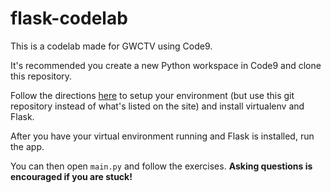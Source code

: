 # flask-codelab
This is a codelab made for GWCTV using Code9.

It's recommended you create a new Python workspace in Code9 and clone this repository.

Follow the directions [here](https://blog.rmotr.com/getting-started-with-flask-1389d7dbe285) to setup your environment (but use this git repository instead of what's listed on the site) and install virtualenv and Flask.

After you have your virtual environment running and Flask is installed, run the app.

You can then open ```main.py``` and follow the exercises.
**Asking questions is encouraged if you are stuck!**
